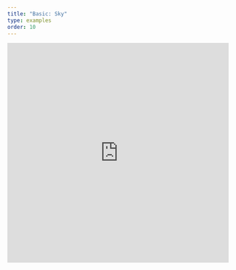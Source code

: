 ```yaml
---
title: "Basic: Sky"
type: examples
order: 10
---
```


<iframe width="100%" height="500" src="http://localhost:9000/examples/sky/" allowfullscreen="yes" frameborder="0"></iframe>

